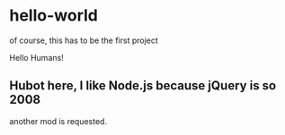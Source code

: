 # hello-world
of course, this has to be the first project

Hello Humans!

## Hubot here, I like Node.js because jQuery is so 2008 ##
another mod is requested.
